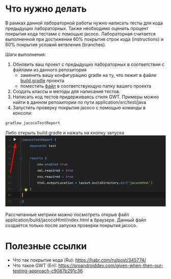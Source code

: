 # Что нужно делать

В рамках данной лабораторной работы нужно написать тесты для кода
предыдущих лабораторных. Также необходимо оценить процент покрытия кода тестами с помощью jacoco.
Лабораторная считается выполненной при достижении 60% покрытия строк кода (instructions) 
и 60% покрытия условий ветвления (branches).

Шаги выполнения: 
1) Обновить ваш проект с предыдущих лабораторных в соответствии с файлами из данного репозитория
   * заменить вашу конфигурацию gradle на ту, что лежит в файле [build.gradle](application/build.gradle) проекта 
   * поместить [файл](application/src/main/resources/lombok.config) в соответствующую папку вашего проекта
2) Создать классы и методы для написания тестов.
3) Написать код тестов придерживаясь стиля GWT. Примеры можно найти в данном репозитории по пути application/src/test/java
4) Запустить проверку покрытия jacoco с помощью команды в консоли:
```bash
gradlew jacocoTestReport
```
Либо открыть build.gradle и нажать на кнопку запуска 
![img.png](img.png)

Рассчитанные метрики можно посмотреть открыв файл application/build/jacocoHtml/index.html
в браузере. Данный файл создаётся только после запуска проверки покрытия jacoco.


# Полезные ссылки
* Что так покрытие кода (Ru): https://habr.com/ru/post/345774/
* Что такое GWT (En): https://proandroiddev.com/given-when-then-our-testing-approach-c9087b291c36